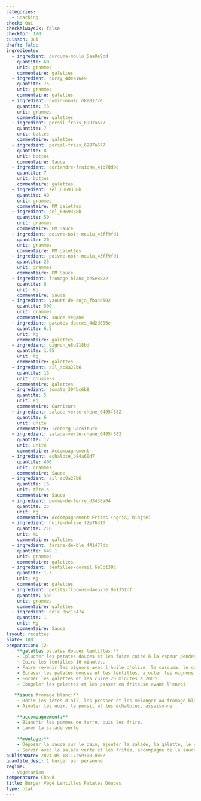 ```yaml
---
categories:
  - Snacking
check: Oui
checkAlwaysOk: false
checkfor: 170
cuisson: Oui
draft: false
ingredients:
  - ingredient: curcuma-moulu_5aa0e9cd
    quantite: 60
    unit: grammes
    commentaire: galettes
  - ingredient: curry_4dea16e9
    quantite: 75
    unit: grammes
    commentaire: galettes
  - ingredient: cumin-moulu_d8e8177e
    quantite: 75
    unit: grammes
    commentaire: galettes
  - ingredient: persil-frais_6997a677
    quantite: 7
    unit: bottes
    commentaire: galettes
  - ingredient: persil-frais_6997a677
    quantite: 8
    unit: bottes
    commentaire: Sauce
  - ingredient: coriandre-fraiche_41b7dd9c
    quantite: 7
    unit: bottes
    commentaire: galettes
  - ingredient: sel_6369338b
    quantite: 40
    unit: grammes
    commentaire: PM galettes
  - ingredient: sel_6369338b
    quantite: 50
    unit: grammes
    commentaire: PM Sauce
  - ingredient: poivre-noir-moulu_43ff9fd1
    quantite: 20
    unit: grammes
    commentaire: PM galettes
  - ingredient: poivre-noir-moulu_43ff9fd1
    quantite: 25
    unit: grammes
    commentaire: PM Sauce
  - ingredient: fromage-blanc_be5e8822
    quantite: 8
    unit: Kg
    commentaire: Sauce
  - ingredient: yaourt-de-soja_fba4e592
    quantite: 500
    unit: grammes
    commentaire: sauce végane
  - ingredient: patates-douces_4d2d806e
    quantite: 6.5
    unit: Kg
    commentaire: galettes
  - ingredient: oignon_e8b218bd
    quantite: 1.95
    unit: Kg
    commentaire: galettes
  - ingredient: ail_ac8a27b6
    quantite: 13
    unit: gousse·s
    commentaire: galettes
  - ingredient: tomate_304bc6b8
    quantite: 5
    unit: Kg
    commentaire: Garniture
  - ingredient: salade-verte-chene_0495f582
    quantite: 6
    unit: unité
    commentaire: Iceberg Garniture
  - ingredient: salade-verte-chene_0495f582
    quantite: 12
    unit: unité
    commentaire: Accompagnement
  - ingredient: echalote_b84a60d7
    quantite: 400
    unit: grammes
    commentaire: Sauce
  - ingredient: ail_ac8a27b6
    quantite: 16
    unit: tête·s
    commentaire: Sauce
  - ingredient: pomme-de-terre_d3438a04
    quantite: 25
    unit: Kg
    commentaire: Accompagnement Frites (agria, binjte)
  - ingredient: huile-dolive_f2e76310
    quantite: 210
    unit: mL
    commentaire: galettes
  - ingredient: farine-de-ble_441477dc
    quantite: 649.1
    unit: grammes
    commentaire: galettes
  - ingredient: lentilles-corail_6a5b138c
    quantite: 1.3
    unit: Kg
    commentaire: galettes
  - ingredient: petits-flocons-davoine_0a1351df
    quantite: 550
    unit: grammes
    commentaire: galettes
  - ingredient: noix_06c15474
    quantite: 1
    unit: Kg
    commentaire: Sauce
layout: recettes
plate: 100
preparation: |2-
    **galettes patates douces lentilles:**
    - Éplucher les patates douces et les faire cuire à la vapeur pendant 20 minutes.
    - Cuire les lentilles 10 minutes.
    - Faire revenir les oignons avec l'huile d'olive, le curcuma, le curry, le cumin et l'ail.
    - Écraser les patates douces et les lentilles, ajouter les oignons, la farine, les flocons d'avoine, le persil et la coriandre, assaisonner et mélanger. 
    - Former les galettes et les cuire 20 minutes à 200°C.
    - Congeler les galettes et les passer en friteuse avant l'envoi.

   **sauce fromage blanc:**
    - Rôtir les têtes d'ail, les presser et les mélanger au fromage blanc.
    - Ajouter les noix, le persil et les échalotes, assaisonner.

    **accompagnement:**
    - Blanchir les pommes de terre, puis les frire.
    - Laver la salade verte.

    **montage:**
    - Déposer la sauce sur le pain, ajouter la salade, la galette, le chou, puis refermer le burger. 
    - Servir avec la salade verte et les frites, accompagné de la sauce fromage blanc.
publishDate: 2024-05-18T17:59:00.000Z
quantite_desc: 1 burger par personne
regime:
  - vegetarien
temperature: Chaud
title: Burger Végé Lentilles Patates Douces
type: plat
---
```

